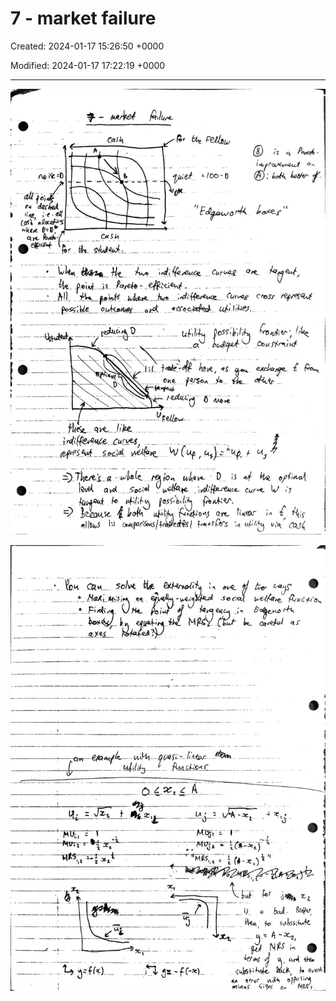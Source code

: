 # 7 - market failure

Created: 2024-01-17 15:26:50 +0000

Modified: 2024-01-17 17:22:19 +0000

---

![](../../media/Year-1-Micro-7---market-failure-image1.jpeg)



![](../../media/Year-1-Micro-7---market-failure-image2.jpeg)




